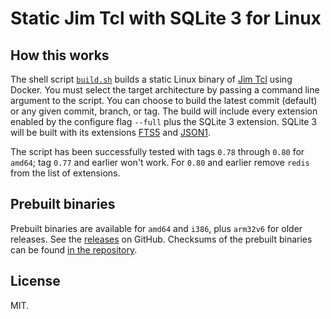 # Static Jim Tcl with SQLite 3 for Linux

## How this works

The shell script [`build.sh`](build.sh) builds a static Linux binary of [Jim Tcl](https://github.com/msteveb/jimtcl) using Docker.  You must select the target architecture by passing a command line argument to the script.  You can choose to build the latest commit (default) or any given commit, branch, or tag.  The build will include every extension enabled by the configure flag `--full` plus the SQLite 3 extension.  SQLite 3 will be built with its extensions [FTS5](https://www.sqlite.org/fts5.html) and [JSON1](https://www.sqlite.org/json1.html).

The script has been successfully tested with tags `0.78` through `0.80` for `amd64`; tag `0.77` and earlier won't work.  For `0.80` and earlier remove `redis` from the list of extensions.

## Prebuilt binaries

Prebuilt binaries are available for `amd64` and `i386`, plus `arm32v6` for older releases.  See the [releases](https://github.com/dbohdan/jimsh-static/releases) on GitHub.  Checksums of the prebuilt binaries can be found [in the repository](SHA256SUMS).

## License

MIT.

